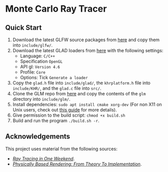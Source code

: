 # Monte Carlo Ray Tracer

## Quick Start
1. Download the latest GLFW source packages from [here](https://www.glfw.org/download.html) and copy them into `include/glfw/`.
2. Download the latest GLAD loaders from [here](https://glad.dav1d.de/) with the following settings:
    * Language: `C/C++`
    * Specification `OpenGL`
    * API gl: `Version 4.6`
    * Profile: `Core`
    * Options: Tick `Generate a loader`
3. Copy the `glad.h` file into `include/glad/`, the `khrplatform.h` file into `include/KHR/`, and the `glad.c` file into `src/`.
4. Clone the GLM repo from [here](https://github.com/g-truc/glm/tree/master) and copy the contents of the `glm` directory into `include/glm/`. 
5. Install dependencies: `sudo apt install cmake xorg-dev` (For non X11 on Unix users, check out [this guide](https://www.glfw.org/docs/latest/compile_guide.html) for more details).
6. Give permission to the build script: `chmod +x build.sh`
7. Build and run the program `./build.sh -r`.


## Acknowledgements
This project uses material from the following sources:
* [_Ray Tracing in One Weekend_](https://raytracing.github.io/books/RayTracingInOneWeekend.html).
* [_Physically Based Rendering: From Theory To Implementation_](https://pbr-book.org/4ed/contents).